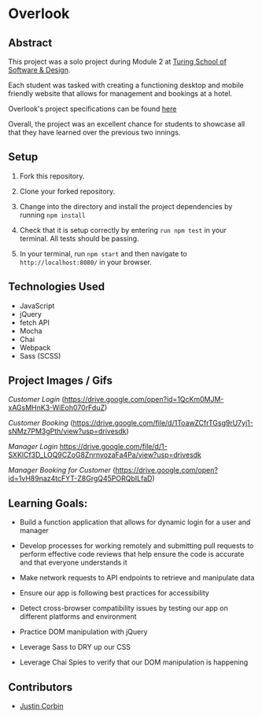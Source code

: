 # Overlook


## Abstract

 This project was a solo project during Module 2 at [Turing School of Software & Design](https://turing.io/).

 Each student was tasked with creating a functioning desktop and mobile friendly website that allows for management and bookings at a hotel. 

 Overlook's project specifications can be found [here](https://frontend.turing.io/projects/overlook.html)

 Overall, the project was an excellent chance for students to showcase all that they have learned over the previous two innings.

## Setup

1. Fork this repository.

2. Clone your forked repository.

3. Change into the directory and install the project dependencies by running `npm install`

4. Check that it is setup correctly by entering `run npm test` in your terminal. All tests should be passing.

5. In your terminal, run `npm start` and then navigate to `http://localhost:8080/` in your browser.



## Technologies Used

* JavaScript
* jQuery
* fetch API
* Mocha
* Chai
* Webpack
* Sass (SCSS)


## Project Images / Gifs
*Customer Login*
(https://drive.google.com/open?id=1QcKm0MJM-xAGsMHnK3-WiEoh070rFduZ)

*Customer Booking* 
(https://drive.google.com/file/d/1ToawZCfrTGsg9rU7yj1-sNMz7PM3gPth/view?usp=drivesdk)

*Manager Login* 
https://drive.google.com/file/d/1-SXKlCf3D_LOQ9CZoG8ZnrnvozaFa4Pa/view?usp=drivesdk

*Manager Booking for Customer* 
(https://drive.google.com/open?id=1vH89naz4tcFYT-Z8GrgQ45PORQbILfaD)





## Learning Goals:

* Build a function application that allows for dynamic login for a user and manager

* Develop processes for working remotely and submitting pull requests to perform effective code reviews that help ensure the code is accurate and that everyone understands it

* Make network requests to API endpoints to retrieve and manipulate data

* Ensure our app is following best practices for accessibility

* Detect cross-browser compatibility issues by testing our app on different platforms and environment

* Practice DOM manipulation with jQuery

* Leverage Sass to DRY up our CSS

* Leverage Chai Spies to verify that our DOM manipulation is happening


## Contributors

* [Justin Corbin](https://github.com/Corbinj22)
